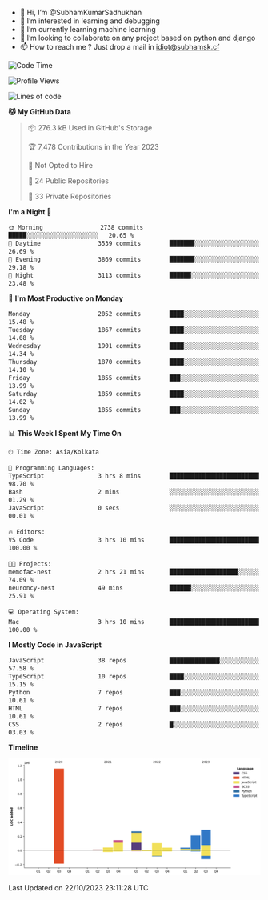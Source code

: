 - 👋 Hi, I’m @SubhamKumarSadhukhan
- 👀 I’m interested in learning and debugging
- 🌱 I’m currently learning machine learning
- 💞️ I’m looking to collaborate on any project based on python and django
- 📫 How to reach me ?
      Just drop a mail in idiot@subhamsk.cf

<!---
SubhamKumarSadhukhan/SubhamKumarSadhukhan is a ✨ special ✨ repository because its `README.md` (this file) appears on your GitHub profile.
You can click the Preview link to take a look at your changes.
--->


<!--START_SECTION:waka-->
![Code Time](http://img.shields.io/badge/Code%20Time-1%2C597%20hrs%2045%20mins-blue)

![Profile Views](http://img.shields.io/badge/Profile%20Views-1-blue)

![Lines of code](https://img.shields.io/badge/From%20Hello%20World%20I%27ve%20Written-2.3%20million%20lines%20of%20code-blue)

**🐱 My GitHub Data** 

> 📦 276.3 kB Used in GitHub's Storage 
 > 
> 🏆 7,478 Contributions in the Year 2023
 > 
> 🚫 Not Opted to Hire
 > 
> 📜 24 Public Repositories 
 > 
> 🔑 33 Private Repositories 
 > 
**I'm a Night 🦉** 

```text
🌞 Morning                2738 commits        █████░░░░░░░░░░░░░░░░░░░░   20.65 % 
🌆 Daytime                3539 commits        ███████░░░░░░░░░░░░░░░░░░   26.69 % 
🌃 Evening                3869 commits        ███████░░░░░░░░░░░░░░░░░░   29.18 % 
🌙 Night                  3113 commits        ██████░░░░░░░░░░░░░░░░░░░   23.48 % 
```
📅 **I'm Most Productive on Monday** 

```text
Monday                   2052 commits        ████░░░░░░░░░░░░░░░░░░░░░   15.48 % 
Tuesday                  1867 commits        ████░░░░░░░░░░░░░░░░░░░░░   14.08 % 
Wednesday                1901 commits        ████░░░░░░░░░░░░░░░░░░░░░   14.34 % 
Thursday                 1870 commits        ████░░░░░░░░░░░░░░░░░░░░░   14.10 % 
Friday                   1855 commits        ███░░░░░░░░░░░░░░░░░░░░░░   13.99 % 
Saturday                 1859 commits        ████░░░░░░░░░░░░░░░░░░░░░   14.02 % 
Sunday                   1855 commits        ███░░░░░░░░░░░░░░░░░░░░░░   13.99 % 
```


📊 **This Week I Spent My Time On** 

```text
🕑︎ Time Zone: Asia/Kolkata

💬 Programming Languages: 
TypeScript               3 hrs 8 mins        █████████████████████████   98.70 % 
Bash                     2 mins              ░░░░░░░░░░░░░░░░░░░░░░░░░   01.29 % 
JavaScript               0 secs              ░░░░░░░░░░░░░░░░░░░░░░░░░   00.01 % 

🔥 Editors: 
VS Code                  3 hrs 10 mins       █████████████████████████   100.00 % 

🐱‍💻 Projects: 
memofac-nest             2 hrs 21 mins       ███████████████████░░░░░░   74.09 % 
neuroncy-nest            49 mins             ██████░░░░░░░░░░░░░░░░░░░   25.91 % 

💻 Operating System: 
Mac                      3 hrs 10 mins       █████████████████████████   100.00 % 
```

**I Mostly Code in JavaScript** 

```text
JavaScript               38 repos            ██████████████░░░░░░░░░░░   57.58 % 
TypeScript               10 repos            ████░░░░░░░░░░░░░░░░░░░░░   15.15 % 
Python                   7 repos             ███░░░░░░░░░░░░░░░░░░░░░░   10.61 % 
HTML                     7 repos             ███░░░░░░░░░░░░░░░░░░░░░░   10.61 % 
CSS                      2 repos             █░░░░░░░░░░░░░░░░░░░░░░░░   03.03 % 
```



**Timeline**

![Lines of Code chart](https://raw.githubusercontent.com/SubhamKumarSadhukhan/SubhamKumarSadhukhan/main/assets/bar_graph.png)


 Last Updated on 22/10/2023 23:11:28 UTC
<!--END_SECTION:waka-->
